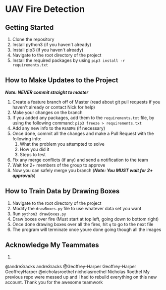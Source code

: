 # UAV Fire Detection

## Getting Started

1. Clone the repository
2. Install python3 (if you haven't already)
3. Install pip3 (if you haven't already)
4. Navigate to the root directory of the project
5. Install the required packages by using `pip3 install -r requirements.txt`

## How to Make Updates to the Project

***Note: NEVER commit straight to master*** 

1. Create a feature branch off of Master (read about git pull requests if you haven't already or contact Nick for help)
2. Make your changes on the branch
3. If you added any packages, add them to the `requirements.txt` file, by using the following command: `pip3 freeze > requirements.txt`
4. Add any new info to the `README` (if necessary)
5. Once done, commit all the changes and make a Pull Request with the following info:
    1. What the problem you attempted to solve
    2. How you did it
    3. Steps to test
6. Fix any merge conflicts (if any) and send a notification to the team
7. Wait for 2+ members of the group to approve
8. Now you can safely merge you branch (***Note: You MUST wait for 2+ approvals***)

## How to Train Data by Drawing Boxes

1. Navigate to the root directory of the project
2. Modify the `drawBoxes.py` file to use whatever data set you want
3. Run `python3 drawBoxes.py`
4. Draw boxes over fire (Must start at top left, going down to bottom right)
5. Once done drawing boxes over all the fires, hit `q` to go to the next file
6. The program will terminate once youre done going though all the images

## Acknowledge My Teammates

1. 
@andre3racks
andre3racks
@Geoffrey-Harper
Geoffrey-Harper GeoffreyHarper
@nicholasroethel
nicholasroethel Nicholas Roethel
My previous repo were messed up and I had to rebuild everything on this new account.
Thank you for the awesome teamwork
